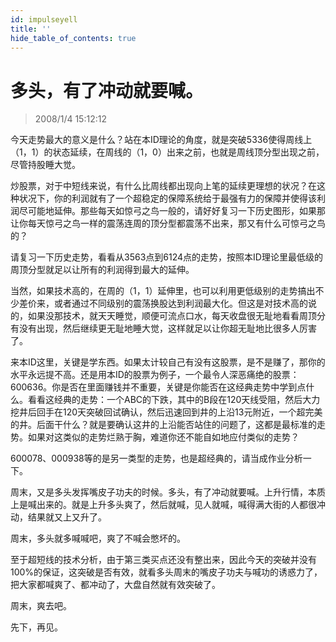 ```yaml
---
id: impulseyell 
title: ''
hide_table_of_contents: true
---
```


# 多头，有了冲动就要喊。

> 2008/1/4 15:12:12

<div style={{color: '#009900', fontWeight: 'bold', fontSize: '18px'}}>

今天走势最大的意义是什么？站在本ID理论的角度，就是突破5336使得周线上（1，1）的状态延续，在周线的（1，0）出来之前，也就是周线顶分型出现之前，尽管持股睡大觉。
 
炒股票，对于中短线来说，有什么比周线都出现向上笔的延续更理想的状况？在这种状况下，你的利润就有了一个超稳定的保障系统给于最强有力的保障并使得该利润尽可能地延伸。那些每天如惊弓之鸟一般的，请好好复习一下历史图形，如果那让你每天惊弓之鸟一样的震荡连周的顶分型都震荡不出来，那又有什么可惊弓之鸟的？
 
请复习一下历史走势，看看从3563点到6124点的走势，按照本ID理论里最低级的周顶分型就足以让所有的利润得到最大的延伸。
 
当然，如果技术高的，在周的（1，1）延伸里，也可以利用更低级别的走势搞出不少差价来，或者通过不同级别的震荡换股达到利润最大化。但这是对技术高的说的，如果没那技术，就天天睡觉，顺便可流点口水，每天收盘很无耻地看看周顶分有没有出现，然后继续更无耻地睡大觉，这样就足以让你超无耻地比很多人厉害了。
 
来本ID这里，关键是学东西。如果太计较自己有没有这股票，是不是赚了，那你的水平永远提不高。还是用本ID的股票为例子，一个最令人深恶痛绝的股票：600636。你是否在里面赚钱并不重要，关键是你能否在这经典走势中学到点什么。看看这经典的走势：一个ABC的下跌，其中的B段在120天线受阻，然后大力挖井后回手在120天突破回试确认，然后迅速回到井的上沿13元附近，一个超完美的井。后面干什么？就是要确认这井的上沿能否站住的问题了，这都是最标准的走势。如果对这类似的走势烂熟于胸，难道你还不能自如地应付类似的走势？
 
600078、000938等的是另一类型的走势，也是超经典的，请当成作业分析一下。
 
周末，又是多头发挥嘴皮子功夫的时候。多头，有了冲动就要喊。上升行情，本质上是喊出来的。就是上升多头爽了，然后就喊，见人就喊，喊得满大街的人都很冲动，结果就又上又升了。
 
周末，多头就多喊喊吧，爽了不喊会憋坏的。
 
至于超短线的技术分析，由于第三类买点还没有整出来，因此今天的突破并没有100%的保证，这突破是否有效，就看多头周末的嘴皮子功夫与喊功的诱惑力了，把大家都喊爽了、都冲动了，大盘自然就有效突破了。
 
周末，爽去吧。
 
先下，再见。
</div>